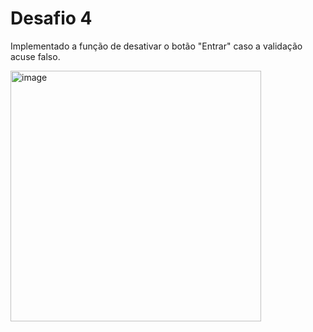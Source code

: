 # Desafio 4
Implementado a função de desativar o botão "Entrar" caso a validação acuse falso.

<img width="401" alt="image" src="https://github.com/luanasa/trilha-react-dio/assets/38231334/c0435310-1c7a-43b1-bb94-4bbbe3e7e790">

